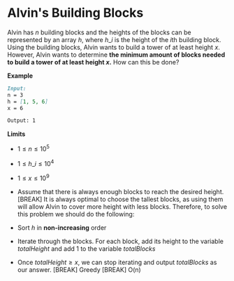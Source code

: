 # Alvin's Building Blocks
Alvin has $n$ building blocks and the heights of the blocks can be represented by an array $h$, where $h\_i$ is the height of the $i$th building block. Using the building blocks, Alvin wants to build a tower of at least height $x$. However, Alvin wants to determine **the minimum amount of blocks needed to build a tower of at least height $x$.** How can this be done?

**Example**

```md
Input:
n = 3
h = [1, 5, 6]
x = 6

Output: 1
```

**Limits**

- $1 \le n \le 10^5$
- $1 \le h\_i \le 10^4$
- $1 \le x \le 10^9$ 
- Assume that there is always enough blocks to reach the desired height.
[BREAK]
It is always optimal to choose the tallest blocks, as using them will allow Alvin to cover more height with less blocks.  Therefore, to solve this problem we should do the following: 

- Sort $h$ in **non-increasing** order

- Iterate through the blocks. For each block, add its height to the variable $totalHeight$ and add $1$ to the variable $totalBlocks$

- Once $totalHeight \ge x$, we can stop iterating and output $totalBlocks$ as our answer.
[BREAK]
Greedy
[BREAK]
O(n)